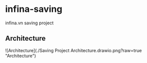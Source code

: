 # infina-saving
infina.vn saving project

## Architecture
![Architecture](./Saving Project Architecture.drawio.png?raw=true "Architecture")
